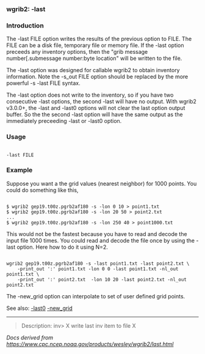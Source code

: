 
### wgrib2: -last



### Introduction


 The -last FILE option writes the results of the previous option
to FILE. The FILE can be a disk file, temporary file or memory file. If
the -last option preceeds any inventory options, then the
"grib message number[.submessage number:byte location" will be written to the file.

 The -last option was designed for callable wgrib2 to obtain
inventory information.
Note the -s\_out FILE option should be replaced by the
more powerful -s -last FILE syntax.

 The -last option does not write to the inventory, so
if you have two consecutive -last options, the second
-last will have no output. With wgrib2 v3.0.0+, the
-last and -last0 options will 
not clear the last option output buffer.
So the the second -last option will have the same output
as the immediately preceeding -last or -last0
option.

### Usage




```

-last FILE

```

### Example



Suppose you want a the grid values (nearest neighbor) for 1000 points. You could
do something like this,


```

$ wgrib2 gep19.t00z.pgrb2af180 -s -lon 0 10 > point1.txt
$ wgrib2 gep19.t00z.pgrb2af180 -s -lon 20 50 > point2.txt
...
$ wgrib2 gep19.t00z.pgrb2af180 -s -lon 250 40 > point1000.txt

```

This would not be the fastest because you have to read and decode
the input file 1000 times. You could read and decode the file once
by using the -last option. Here how to do it using N=2.


```

wgrib2 gep19.t00z.pgrb2af180 -s -last point1.txt -last point2.txt \
    -print_out ':' point1.txt -lon 0 0 -last point1.txt -nl_out point1.txt \
    -print_out ':' point2.txt  -lon 10 20 -last point2.txt -nl_out point2.txt

```

 The -new\_grid option can interpolate to set of
user defined grid points.

See also:
[-last0](./last0.html)
[-new\_grid](./new_grid.html)












----

>Description: inv>  X      write last inv item to file X

_Docs derived from <https://www.cpc.ncep.noaa.gov/products/wesley/wgrib2/last.html>_